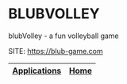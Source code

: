 # BLUBVOLLEY
 
 blubVolley - a fun volleyball game
 
 SITE: https://blub-game.com

 | [Applications](https://portable-linux-apps.github.io/apps.html) | [Home](https://portable-linux-apps.github.io)
 | --- | --- |
